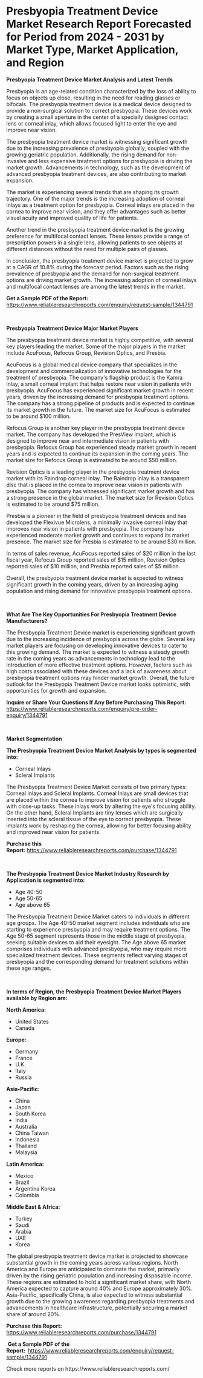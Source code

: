 <p><h1>Presbyopia Treatment Device Market Research Report Forecasted for Period from 2024 -  2031 by Market Type, Market Application, and Region</h1></p><p><strong>Presbyopia Treatment Device Market Analysis and Latest Trends</strong></p>
<p><p>Presbyopia is an age-related condition characterized by the loss of ability to focus on objects up close, resulting in the need for reading glasses or bifocals. The presbyopia treatment device is a medical device designed to provide a non-surgical solution to correct presbyopia. These devices work by creating a small aperture in the center of a specially designed contact lens or corneal inlay, which allows focused light to enter the eye and improve near vision.</p><p>The presbyopia treatment device market is witnessing significant growth due to the increasing prevalence of presbyopia globally, coupled with the growing geriatric population. Additionally, the rising demand for non-invasive and less expensive treatment options for presbyopia is driving the market growth. Advancements in technology, such as the development of advanced presbyopia treatment devices, are also contributing to market expansion.</p><p>The market is experiencing several trends that are shaping its growth trajectory. One of the major trends is the increasing adoption of corneal inlays as a treatment option for presbyopia. Corneal inlays are placed in the cornea to improve near vision, and they offer advantages such as better visual acuity and improved quality of life for patients.</p><p>Another trend in the presbyopia treatment device market is the growing preference for multifocal contact lenses. These lenses provide a range of prescription powers in a single lens, allowing patients to see objects at different distances without the need for multiple pairs of glasses.</p><p>In conclusion, the presbyopia treatment device market is projected to grow at a CAGR of 10.8% during the forecast period. Factors such as the rising prevalence of presbyopia and the demand for non-surgical treatment options are driving market growth. The increasing adoption of corneal inlays and multifocal contact lenses are among the latest trends in the market.</p></p>
<p><strong>Get a Sample PDF of the Report:&nbsp;</strong> <a href="https://www.reliableresearchreports.com/enquiry/request-sample/1344791">https://www.reliableresearchreports.com/enquiry/request-sample/1344791</a></p>
<p>&nbsp;</p>
<p><strong>Presbyopia Treatment Device Major Market Players</strong></p>
<p><p>The presbyopia treatment device market is highly competitive, with several key players leading the market. Some of the major players in the market include AcuFocus, Refocus Group, Revision Optics, and Presbia.</p><p>AcuFocus is a global medical device company that specializes in the development and commercialization of innovative technologies for the treatment of presbyopia. The company's flagship product is the Kamra inlay, a small corneal implant that helps restore near vision in patients with presbyopia. AcuFocus has experienced significant market growth in recent years, driven by the increasing demand for presbyopia treatment options. The company has a strong pipeline of products and is expected to continue its market growth in the future. The market size for AcuFocus is estimated to be around $100 million.</p><p>Refocus Group is another key player in the presbyopia treatment device market. The company has developed the PresView implant, which is designed to improve near and intermediate vision in patients with presbyopia. Refocus Group has experienced steady market growth in recent years and is expected to continue its expansion in the coming years. The market size for Refocus Group is estimated to be around $50 million.</p><p>Revision Optics is a leading player in the presbyopia treatment device market with its Raindrop corneal inlay. The Raindrop inlay is a transparent disc that is placed in the cornea to improve near vision in patients with presbyopia. The company has witnessed significant market growth and has a strong presence in the global market. The market size for Revision Optics is estimated to be around $75 million.</p><p>Presbia is a pioneer in the field of presbyopia treatment devices and has developed the Flexivue Microlens, a minimally invasive corneal inlay that improves near vision in patients with presbyopia. The company has experienced moderate market growth and continues to expand its market presence. The market size for Presbia is estimated to be around $30 million.</p><p>In terms of sales revenue, AcuFocus reported sales of $20 million in the last fiscal year, Refocus Group reported sales of $15 million, Revision Optics reported sales of $10 million, and Presbia reported sales of $5 million.</p><p>Overall, the presbyopia treatment device market is expected to witness significant growth in the coming years, driven by an increasing aging population and rising demand for innovative presbyopia treatment options.</p></p>
<p>&nbsp;</p>
<p><strong>What Are The Key Opportunities For Presbyopia Treatment Device Manufacturers?</strong></p>
<p><p>The Presbyopia Treatment Device market is experiencing significant growth due to the increasing incidence of presbyopia across the globe. Several key market players are focusing on developing innovative devices to cater to this growing demand. The market is expected to witness a steady growth rate in the coming years as advancements in technology lead to the introduction of more effective treatment options. However, factors such as high costs associated with these devices and a lack of awareness about presbyopia treatment options may hinder market growth. Overall, the future outlook for the Presbyopia Treatment Device market looks optimistic, with opportunities for growth and expansion.</p></p>
<p><strong>Inquire or Share Your Questions If Any Before Purchasing This Report:</strong> <a href="https://www.reliableresearchreports.com/enquiry/pre-order-enquiry/1344791">https://www.reliableresearchreports.com/enquiry/pre-order-enquiry/1344791</a></p>
<p>&nbsp;</p>
<p><strong>Market Segmentation</strong></p>
<p><strong>The Presbyopia Treatment Device Market Analysis by types is segmented into:</strong></p>
<p><ul><li>Corneal Inlays</li><li>Scleral Implants</li></ul></p>
<p><p>The Presbyopia Treatment Device Market consists of two primary types: Corneal Inlays and Scleral Implants. Corneal Inlays are small devices that are placed within the cornea to improve vision for patients who struggle with close-up tasks. These inlays work by altering the eye's focusing ability. On the other hand, Scleral Implants are tiny lenses which are surgically inserted into the scleral tissue of the eye to correct presbyopia. These implants work by reshaping the cornea, allowing for better focusing ability and improved near vision for patients.</p></p>
<p><strong>Purchase this Report:&nbsp;</strong><a href="https://www.reliableresearchreports.com/purchase/1344791">https://www.reliableresearchreports.com/purchase/1344791</a></p>
<p>&nbsp;</p>
<p><strong>The Presbyopia Treatment Device Market Industry Research by Application is segmented into:</strong></p>
<p><ul><li>Age 40-50</li><li>Age 50-65</li><li>Age above 65</li></ul></p>
<p><p>The Presbyopia Treatment Device Market caters to individuals in different age groups. The Age 40-50 market segment includes individuals who are starting to experience presbyopia and may require treatment options. The Age 50-65 segment represents those in the middle stage of presbyopia, seeking suitable devices to aid their eyesight. The Age above 65 market comprises individuals with advanced presbyopia, who may require more specialized treatment devices. These segments reflect varying stages of presbyopia and the corresponding demand for treatment solutions within these age ranges.</p></p>
<p>&nbsp;</p>
<p><strong>In terms of Region, the Presbyopia Treatment Device Market Players available by Region are:</strong></p>
<p>
    <p> <strong> North America: </strong>
        <ul>
            <li>United States</li>
            <li>Canada</li>
        </ul>
        </p> 
    <p> <strong> Europe: </strong>
        <ul>
            <li>Germany</li>
            <li>France</li>
            <li>U.K.</li>
            <li>Italy</li>
            <li>Russia</li>
        </ul>
        </p> 
    <p> <strong> Asia-Pacific: </strong>
        <ul>
            <li>China</li>
            <li>Japan</li>
            <li>South Korea</li>
            <li>India</li>
            <li>Australia</li>
            <li>China Taiwan</li>
            <li>Indonesia</li>
            <li>Thailand</li>
            <li>Malaysia</li>
        </ul>
        </p> 
    <p> <strong> Latin America: </strong>
        <ul>
            <li>Mexico</li>
            <li>Brazil</li>
            <li>Argentina Korea</li>
            <li>Colombia</li>
        </ul>
        </p> 
    <p> <strong> Middle East & Africa: </strong>
        <ul>
            <li>Turkey</li>
            <li>Saudi</li>
            <li>Arabia</li>
            <li>UAE</li>
            <li>Korea</li>
        </ul>
    </p>
    </p>
<p><p>The global presbyopia treatment device market is projected to showcase substantial growth in the coming years across various regions. North America and Europe are anticipated to dominate the market, primarily driven by the rising geriatric population and increasing disposable income. These regions are estimated to hold a significant market share, with North America expected to capture around 40% and Europe approximately 30%. Asia-Pacific, specifically China, is also expected to witness substantial growth due to the growing awareness regarding presbyopia treatments and advancements in healthcare infrastructure, potentially securing a market share of around 20%.</p></p>
<p><strong>Purchase this Report: </strong><a href="https://www.reliableresearchreports.com/purchase/1344791">https://www.reliableresearchreports.com/purchase/1344791</a></p>
<p>&nbsp;<strong>Get a Sample PDF of the Report:&nbsp;&nbsp;</strong><a href="https://www.reliableresearchreports.com/enquiry/request-sample/1344791">https://www.reliableresearchreports.com/enquiry/request-sample/1344791</a></p>
<p><strong></strong></p>
<p>Check more reports on https://www.reliableresearchreports.com/</p>